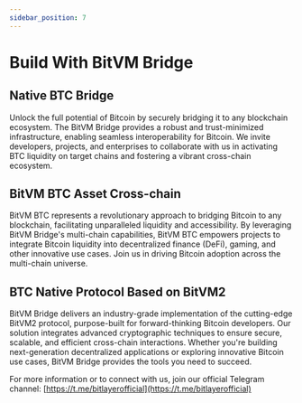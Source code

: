 ```yaml
---
sidebar_position: 7
---
```


# Build With BitVM Bridge

## Native BTC Bridge

Unlock the full potential of Bitcoin by securely bridging it to any blockchain ecosystem. The BitVM Bridge provides a robust and trust-minimized infrastructure, enabling seamless interoperability for Bitcoin. We invite developers, projects, and enterprises to collaborate with us in activating BTC liquidity on target chains and fostering a vibrant cross-chain ecosystem.

## BitVM BTC Asset Cross-chain

BitVM BTC represents a revolutionary approach to bridging Bitcoin to any blockchain, facilitating unparalleled liquidity and accessibility. By leveraging BitVM Bridge's multi-chain capabilities, BitVM BTC empowers projects to integrate Bitcoin liquidity into decentralized finance (DeFi), gaming, and other innovative use cases. Join us in driving Bitcoin adoption across the multi-chain universe.

## BTC Native Protocol Based on BitVM2

BitVM Bridge delivers an industry-grade implementation of the cutting-edge BitVM2 protocol, purpose-built for forward-thinking Bitcoin developers. Our solution integrates advanced cryptographic techniques to ensure secure, scalable, and efficient cross-chain interactions. Whether you're building next-generation decentralized applications or exploring innovative Bitcoin use cases, BitVM Bridge provides the tools you need to succeed.

For more information or to connect with us, join our official Telegram channel: [https://t.me/bitlayerofficial](https://t.me/bitlayerofficial)
